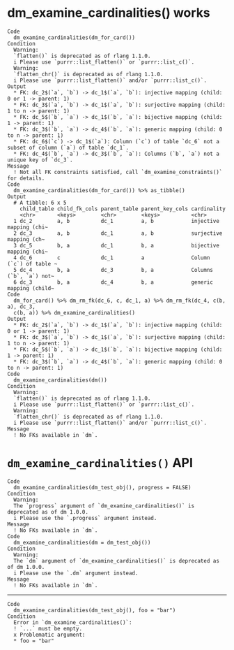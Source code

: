 # dm_examine_cardinalities() works

    Code
      dm_examine_cardinalities(dm_for_card())
    Condition
      Warning:
      `flatten()` is deprecated as of rlang 1.1.0.
      i Please use `purrr::list_flatten()` or `purrr::list_c()`.
      Warning:
      `flatten_chr()` is deprecated as of rlang 1.1.0.
      i Please use `purrr::list_flatten()` and/or `purrr::list_c()`.
    Output
      * FK: dc_2$(`a`, `b`) -> dc_1$(`a`, `b`): injective mapping (child: 0 or 1 -> parent: 1)
      * FK: dc_3$(`a`, `b`) -> dc_1$(`a`, `b`): surjective mapping (child: 1 to n -> parent: 1)
      * FK: dc_5$(`b`, `a`) -> dc_1$(`b`, `a`): bijective mapping (child: 1 -> parent: 1)
      * FK: dc_3$(`b`, `a`) -> dc_4$(`b`, `a`): generic mapping (child: 0 to n -> parent: 1)
      * FK: dc_6$(`c`) -> dc_1$(`a`): Column (`c`) of table `dc_6` not a subset of column (`a`) of table `dc_1`.
      * FK: dc_4$(`b`, `a`) -> dc_3$(`b`, `a`): Columns (`b`, `a`) not a unique key of `dc_3`.
    Message
      ! Not all FK constraints satisfied, call `dm_examine_constraints()` for details.
    Code
      dm_examine_cardinalities(dm_for_card()) %>% as_tibble()
    Output
      # A tibble: 6 x 5
        child_table child_fk_cols parent_table parent_key_cols cardinality            
        <chr>       <keys>        <chr>        <keys>          <chr>                  
      1 dc_2        a, b          dc_1         a, b            injective mapping (chi~
      2 dc_3        a, b          dc_1         a, b            surjective mapping (ch~
      3 dc_5        b, a          dc_1         b, a            bijective mapping (chi~
      4 dc_6        c             dc_1         a               Column (`c`) of table ~
      5 dc_4        b, a          dc_3         b, a            Columns (`b`, `a`) not~
      6 dc_3        b, a          dc_4         b, a            generic mapping (child~
    Code
      dm_for_card() %>% dm_rm_fk(dc_6, c, dc_1, a) %>% dm_rm_fk(dc_4, c(b, a), dc_3,
      c(b, a)) %>% dm_examine_cardinalities()
    Output
      * FK: dc_2$(`a`, `b`) -> dc_1$(`a`, `b`): injective mapping (child: 0 or 1 -> parent: 1)
      * FK: dc_3$(`a`, `b`) -> dc_1$(`a`, `b`): surjective mapping (child: 1 to n -> parent: 1)
      * FK: dc_5$(`b`, `a`) -> dc_1$(`b`, `a`): bijective mapping (child: 1 -> parent: 1)
      * FK: dc_3$(`b`, `a`) -> dc_4$(`b`, `a`): generic mapping (child: 0 to n -> parent: 1)
    Code
      dm_examine_cardinalities(dm())
    Condition
      Warning:
      `flatten()` is deprecated as of rlang 1.1.0.
      i Please use `purrr::list_flatten()` or `purrr::list_c()`.
      Warning:
      `flatten_chr()` is deprecated as of rlang 1.1.0.
      i Please use `purrr::list_flatten()` and/or `purrr::list_c()`.
    Message
      ! No FKs available in `dm`.

# `dm_examine_cardinalities()` API

    Code
      dm_examine_cardinalities(dm_test_obj(), progress = FALSE)
    Condition
      Warning:
      The `progress` argument of `dm_examine_cardinalities()` is deprecated as of dm 1.0.0.
      i Please use the `.progress` argument instead.
    Message
      ! No FKs available in `dm`.
    Code
      dm_examine_cardinalities(dm = dm_test_obj())
    Condition
      Warning:
      The `dm` argument of `dm_examine_cardinalities()` is deprecated as of dm 1.0.0.
      i Please use the `.dm` argument instead.
    Message
      ! No FKs available in `dm`.

---

    Code
      dm_examine_cardinalities(dm_test_obj(), foo = "bar")
    Condition
      Error in `dm_examine_cardinalities()`:
      ! `...` must be empty.
      x Problematic argument:
      * foo = "bar"

